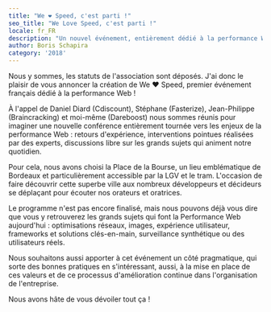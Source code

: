 ```yaml
---
title: "We ❤️ Speed, c'est parti !"
seo_title: "We Love Speed, c'est parti !"
locale: fr_FR
description: "Un nouvel événement, entièrement dédié à la performance Web !"
author: Boris Schapira
category: '2018'
---
```


Nous y sommes, les statuts de l'association sont déposés. J'ai donc le plaisir de vous annoncer la création de We ❤️ Speed, premier événement français dédié à la performance Web !

À l'appel de Daniel Diard (Cdiscount), Stéphane (Fasterize), Jean-Philippe (Braincracking) et moi-même (Dareboost) nous sommes réunis pour imaginer une nouvelle conférence entièrement tournée vers les enjeux de la performance Web : retours d'expérience, interventions pointues réalisées par des experts, discussions libre sur les grands sujets qui animent notre quotidien.

Pour cela, nous avons choisi la Place de la Bourse, un lieu emblématique de Bordeaux et particulièrement accessible par la LGV et le tram. L'occasion de faire découvrir cette superbe ville aux nombreux développeurs et décideurs se déplaçant pour écouter nos orateurs et oratrices.

Le programme n'est pas encore finalisé, mais nous pouvons déjà vous dire que vous y retrouverez les grands sujets qui font la Performance Web aujourd'hui : optimisations réseaux, images, expérience utilisateur, frameworks et solutions clés-en-main, surveillance synthétique ou des utilisateurs réels.

Nous souhaitons aussi apporter à cet événement un côté pragmatique, qui sorte des bonnes pratiques en s'intéressant, aussi, à la mise en place de ces valeurs et de ce processus d'amélioration continue dans l'organisation de l'entreprise.

Nous avons hâte de vous dévoiler tout ça !
